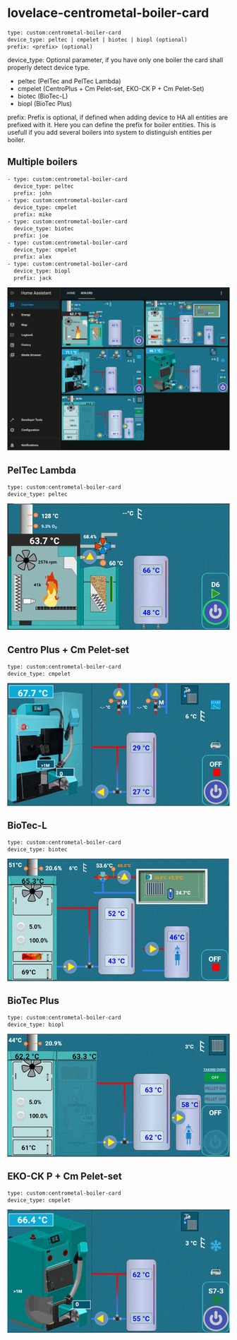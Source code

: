 # lovelace-centrometal-boiler-card

```
type: custom:centrometal-boiler-card
device_type: peltec | cmpelet | biotec | biopl (optional)
prefix: <prefix> (optional)
```
device_type:
Optional parameter, if you have only one boiler the card shall properly detect device type.
- peltec (PelTec and PelTec Lambda)
- cmpelet (CentroPlus + Cm Pelet-set, EKO-CK P + Cm Pelet-Set)
- biotec (BioTec-L)
- biopl (BioTec Plus)

prefix: <prefix>
Prefix is optional, if defined when adding device to HA all entities are prefixed with it. Here you can define the prefix for boiler entities. This is usefull if you add several boilers into system to distinguish entities per boiler.

## Multiple boilers

```
- type: custom:centrometal-boiler-card
  device_type: peltec
  prefix: john
- type: custom:centrometal-boiler-card
  device_type: cmpelet
  prefix: mike
- type: custom:centrometal-boiler-card
  device_type: biotec
  prefix: joe
- type: custom:centrometal-boiler-card
  device_type: cmpelet
  prefix: alex
- type: custom:centrometal-boiler-card
  device_type: biopl
  prefix: jack
```

![Peltec Display Example](https://github.com/9a4gl/lovelace-centrometal-boiler-card/raw/main/all-display.gif)

## PelTec Lambda

```
type: custom:centrometal-boiler-card
device_type: peltec
```

![Peltec Display Example](https://github.com/9a4gl/lovelace-centrometal-boiler-card/raw/main/peltec-display.gif)

## Centro Plus + Cm Pelet-set

```
type: custom:centrometal-boiler-card
device_type: cmpelet
```

![CentroPlus](https://github.com/9a4gl/lovelace-centrometal-boiler-card/raw/main/cmpelet-display.gif)

## BioTec-L

```
type: custom:centrometal-boiler-card
device_type: biotec
```

![BioTec](https://github.com/9a4gl/lovelace-centrometal-boiler-card/raw/main/biotec-display.gif)

## BioTec Plus

```
type: custom:centrometal-boiler-card
device_type: biopl
```

![BioTec Plus](https://github.com/9a4gl/lovelace-centrometal-boiler-card/raw/main/biotec-plus-display.gif)

## EKO-CK P + Cm Pelet-set
```
type: custom:centrometal-boiler-card
device_type: cmpelet
```

![EKO-CK P](https://github.com/9a4gl/lovelace-centrometal-boiler-card/raw/main/eko-ckp-display.gif)

